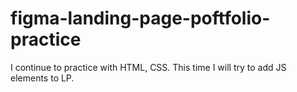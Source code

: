 # figma-landing-page-poftfolio-practice
I continue to practice with HTML, CSS. This time I will try to add JS elements to LP.
